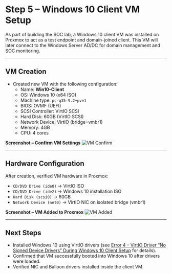 # Step 5 – Windows 10 Client VM Setup

As part of building the SOC lab, a Windows 10 client VM was installed on Proxmox to act as a test endpoint and domain-joined client. This VM will later connect to the Windows Server AD/DC for domain management and SOC monitoring.

---

## VM Creation

- Created new VM with the following configuration:
  - Name: **Win10-Client**
  - OS: Windows 10 (x64 ISO)
  - Machine type: `pc-q35-9.2+pve1`
  - BIOS: OVMF (UEFI)
  - SCSI Controller: VirtIO SCSI
  - Hard Disk: 60GB (VirtIO SCSI)
  - Network Device: VirtIO (bridge=vmbr1)
  - Memory: 4GB
  - CPU: 4 cores

**Screenshot – Confirm VM Settings**
![VM Confirm](01-win10-confirm.png)

---

## Hardware Configuration

After creation, verified VM hardware in Proxmox:

- `CD/DVD Drive (ide0)` → VirtIO ISO  
- `CD/DVD Drive (ide2)` → Windows 10 installation ISO  
- `Hard Disk (scsi0)` → 60GB  
- `Network Device (net0)` → VirtIO NIC on isolated bridge (vmbr1)  

**Screenshot – VM Added to Proxmox**
![VM Added](02-win10-client-added.png)

---

## Next Steps

- Installed Windows 10 using VirtIO drivers (see [Error 4 – VirtIO Driver “No Signed Device Drivers” During Windows 10 Client Setup](error-4-virtio-driver-nosigned.md) for details).  
- Confirmed that VM successfully booted into Windows 10 after drivers were loaded.  
- Verified NIC and Balloon drivers installed inside the client VM.  
